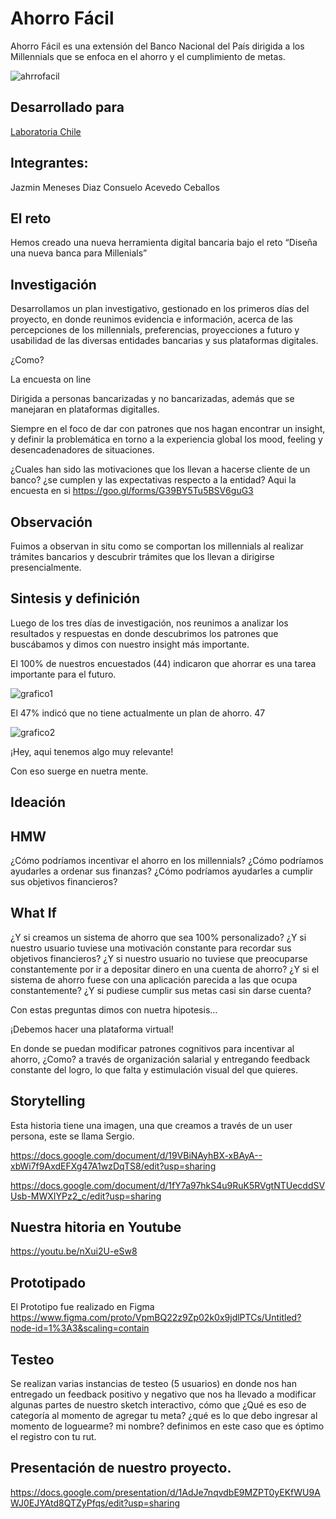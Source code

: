 # Ahorro Fácil

Ahorro Fácil es una extensión del Banco Nacional del País dirigida a los Millennials que se enfoca en el ahorro y el cumplimiento de metas.

![ahrrofacil](https://user-images.githubusercontent.com/32287743/37950119-bf9e113a-316d-11e8-9c2f-72c9edfa0689.png)

## Desarrollado para
[Laboratoria Chile](https://www.figma.com/proto/VpmBQ22z9Zp02k0x9jdlPTCs/Ahorro-F%C3%A1cil?scaling=contain&node-id=1%3A3)

## Integrantes:

Jazmin Meneses Diaz Consuelo Acevedo Ceballos

## El reto

Hemos creado una nueva herramienta digital bancaria bajo el reto “Diseña una nueva banca para Millenials”

## Investigación

Desarrollamos un plan investigativo, gestionado en los primeros días del proyecto, en donde reunimos evidencia e información, acerca de las percepciones de los millennials, preferencias, proyecciones a futuro y usabilidad de las diversas entidades bancarias y sus plataformas digitales.

¿Como?

La encuesta on line

Dirigida a personas bancarizadas y no bancarizadas, además que se manejaran en plataformas digitalles.

Siempre en el foco de dar con patrones que nos hagan encontrar un insight, y definir la problemática en torno a la experiencia global los mood, feeling y desencadenadores de situaciones.

¿Cuales han sido las motivaciones que los llevan a hacerse cliente de un banco? ¿se cumplen y las expectativas respecto a la entidad?
Aqui la encuesta en si https://goo.gl/forms/G39BY5Tu5BSV6guG3

## Observación

Fuimos a observan in situ como se comportan los millennials al realizar trámites bancarios y descubrir trámites que los llevan a dirigirse presencialmente.

## Sintesis y definición

Luego de los tres días de investigación, nos reunimos a analizar los resultados y respuestas en donde descubrimos los patrones que buscábamos y dimos con nuestro insight más importante.

El 100% de nuestros encuestados (44) indicaron que ahorrar es una tarea importante para el futuro.

![grafico1](https://user-images.githubusercontent.com/32287743/38064552-df97812a-32d4-11e8-9c5b-1c3880608f32.png)


El 47% indicó que no tiene actualmente un plan de ahorro. 47

![grafico2](https://user-images.githubusercontent.com/32287743/38064558-ed37de88-32d4-11e8-8583-a39e6cd37f60.png)


¡Hey, aqui tenemos algo muy relevante!

Con eso suerge en nuetra mente.

## Ideación

## HMW

¿Cómo podríamos incentivar el ahorro en los millennials? ¿Cómo podríamos ayudarles a ordenar sus finanzas? ¿Cómo podríamos ayudarles a cumplir sus objetivos financieros?

## What If

¿Y si creamos un sistema de ahorro que sea 100% personalizado? ¿Y si nuestro usuario tuviese una motivación constante para recordar sus objetivos financieros? ¿Y si nuestro usuario no tuviese que preocuparse constantemente por ir a depositar dinero en una cuenta de ahorro? ¿Y si el sistema de ahorro fuese con una aplicación parecida a las que ocupa constantemente? ¿Y si pudiese cumplir sus metas casi sin darse cuenta?

Con estas preguntas dimos con nuetra hipotesis...

¡Debemos hacer una plataforma virtual!

En donde se puedan modificar patrones cognitivos para incentivar al ahorro, ¿Como? a través de organización salarial y entregando feedback constante del logro, lo que falta y estimulación visual del que quieres.

## Storytelling

Esta historia tiene una imagen, una que creamos a través de un user persona, este se llama Sergio.

https://docs.google.com/document/d/19VBiNAyhBX-xBAyA--xbWi7f9AxdEFXg47A1wzDqTS8/edit?usp=sharing

https://docs.google.com/document/d/1fY7a97hkS4u9RuK5RVgtNTUecddSVUsb-MWXIYPz2_c/edit?usp=sharing

## Nuestra hitoria en Youtube

https://youtu.be/nXui2U-eSw8

## Prototipado

El Prototipo fue realizado en Figma
https://www.figma.com/proto/VpmBQ22z9Zp02k0x9jdlPTCs/Untitled?node-id=1%3A3&scaling=contain

## Testeo

Se realizan varias instancias de testeo (5 usuarios) en donde nos han entregado un feedback positivo y negativo que nos ha llevado a modificar algunas partes de nuestro sketch interactivo, cómo que ¿Qué es eso de categoría al momento de agregar tu meta? ¿qué es lo que debo ingresar al momento de loguearme? mi nombre? definimos en este caso que es óptimo el registro con tu rut.

## Presentación de nuestro proyecto.

https://docs.google.com/presentation/d/1AdJe7nqvdbE9MZPT0yEKfWU9AWJ0EJYAtd8QTZyPfqs/edit?usp=sharing
